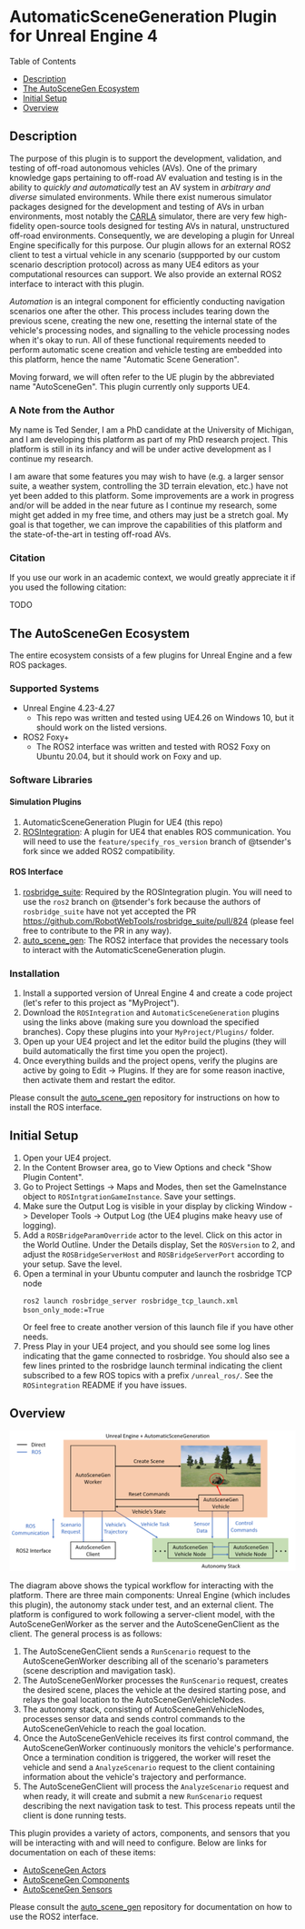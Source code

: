# AutomaticSceneGeneration Plugin for Unreal Engine 4

Table of Contents
- [Description](#description)
- [The AutoSceneGen Ecosystem](#the-autoscenegen-ecosystem)
- [Initial Setup](#initial-setup)
- [Overview](#overview)

## Description
The purpose of this plugin is to support the development, validation, and testing of off-road autonomous vehicles (AVs). One of the primary knowledge gaps pertaining to off-road AV evaluation and testing is in the ability to *quickly and automatically* test an AV system in *arbitrary and diverse* simulated environments. While there exist numerous simulator packages designed for the development and testing of AVs in urban environments, most notably the [CARLA](https://carla.org/) simulator, there are very few high-fidelity open-source tools designed for testing AVs in natural, unstructured off-road environments. Consequently, we are developing a plugin for Unreal Engine specifically for this purpose. Our plugin allows for an external ROS2 client to test a virtual vehicle in any scenario (suppported by our custom scenario description protocol) across as many UE4 editors as your computational resources can support. We also provide an external ROS2 interface to interact with this plugin.

*Automation* is an integral component for efficiently conducting navigation scenarios one after the other. This process includes tearing down the previous scene, creating the new one, resetting the internal state of the vehicle's processing nodes, and signalling to the vehicle processing nodes when it's okay to run. All of these functional requirements needed to perform automatic scene creation and vehicle testing are embedded into this platform, hence the name "Automatic Scene Generation".

Moving forward, we will often refer to the UE plugin by the abbreviated name "AutoSceneGen". This plugin currently only supports UE4.

### A Note from the Author 
My name is Ted Sender, I am a PhD candidate at the University of Michigan, and I am developing this platform as part of my PhD research project. This platform is still in its infancy and will be under active development as I continue my research.

I am aware that some features you may wish to have (e.g. a larger sensor suite, a weather system, controlling the 3D terrain elevation, etc.) have not yet been added to this platform. Some improvements are a work in progress and/or will be added in the near future as I continue my research, some might get added in my free time, and others may just be a stretch goal. My goal is that together, we can improve the capabilities of this platform and the state-of-the-art in testing off-road AVs.

### Citation

If you use our work in an academic context, we would greatly appreciate it if you used the following citation:

TODO

## The AutoSceneGen Ecosystem

The entire ecosystem consists of a few plugins for Unreal Engine and a few ROS packages.

### Supported Systems
- Unreal Engine 4.23-4.27
  - This repo was written and tested using UE4.26 on Windows 10, but it should work on the listed versions.
- ROS2 Foxy+
  - The ROS2 interface was written and tested with ROS2 Foxy on Ubuntu 20.04, but it should work on Foxy and up.

### Software Libraries

#### Simulation Plugins
1. AutomaticSceneGeneration Plugin for UE4 (this repo)
2. [ROSIntegration](https://github.com/tsender/ROSIntegration/tree/feature/specify_ros_version): A plugin for UE4 that enables ROS communication. You will need to use the `feature/specify_ros_version` branch of @tsender's fork since we added ROS2 compatibility.

#### ROS Interface
1. [rosbridge_suite](https://github.com/tsender/rosbridge_suite/tree/main): Required by the ROSIntegration plugin. You will need to use the `ros2` branch on @tsender's fork because the authors of `rosbridge_suite` have not yet accepted the PR https://github.com/RobotWebTools/rosbridge_suite/pull/824 (please feel free to contribute to the PR in any way).
2. [auto_scene_gen](https://github.com/tsender/auto_scene_gen): The ROS2 interface that provides the necessary tools to interact with the AutomaticSceneGeneration plugin.

### Installation

1. Install a supported version of Unreal Engine 4 and create a code project (let's refer to this project as "MyProject").
2. Download the `ROSIntegration` and `AutomaticSceneGeneration` plugins using the links above (making sure you download the specified branches). Copy these plugins into your `MyProject/Plugins/` folder.
3. Open up your UE4 project and let the editor build the plugins (they will build automatically the first time you open the project).
4. Once everything builds and the project opens, verify the plugins are active by going to Edit -> Plugins. If they are for some reason inactive, then activate them and restart the editor.

Please consult the [auto_scene_gen](https://github.com/tsender/auto_scene_gen) repository for instructions on how to install the ROS interface.

## Initial Setup
1. Open your UE4 project.
2. In the Content Browser area, go to View Options and check "Show Plugin Content".
3. Go to Project Settings -> Maps and Modes, then set the GameInstance object to `ROSIntgrationGameInstance`. Save your settings.
4. Make sure the Output Log is visible in your display by clicking Window -> Developer Tools -> Output Log (the UE4 plugins make heavy use of logging).
5. Add a `ROSBridgeParamOverride` actor to the level. Click on this actor in the World Outline. Under the Details display, Set the `ROSVersion` to 2, and adjust the `ROSBridgeServerHost` and `ROSBridgeServerPort` according to your setup. Save the level.
8. Open a terminal in your Ubuntu computer and launch the rosbridge TCP node
   ```
   ros2 launch rosbridge_server rosbridge_tcp_launch.xml bson_only_mode:=True
   ```
   Or feel free to create another version of this launch file if you have other needs.
7. Press Play in your UE4 project, and you should see some log lines indicating that the game connected to rosbridge. You should also see a few lines printed to the rosbridge launch terminal indicating the client subscribed to a few ROS topics with a prefix `/unreal_ros/`. See the `ROSintegration` README if you have issues.

## Overview

![text](Documentation/AutoSceneGen_Workflow.PNG)

The diagram above shows the typical workflow for interacting with the platform. There are three main components: Unreal Engine (which includes this plugin), the autonomy stack under test, and an external client. The platform is configured to work following a server-client model, with the AutoSceneGenWorker as the server and the AutoSceneGenClient as the client. The general process is as follows:
1. The AutoSceneGenClient sends a `RunScenario` request to the AutoSceneGenWorker describing all of the scenario's parameters (scene description and mavigation task).
2. The AutoSceneGenWorker processes the `RunScenario` request, creates the desired scene, places the vehicle at the desired starting pose, and relays the goal location to the AutoSceneGenVehicleNodes.
3. The autonomy stack, consisting of AutoSceneGenVehicleNodes, processes sensor data and sends control commands to the AutoSceneGenVehicle to reach the goal location.
4. Once the AutoSceneGenVehicle receives its first control command, the AutoSceneGenWorker continuously monitors the vehicle's performance. Once a termination condition is triggered, the worker will reset the vehicle and send a `AnalyzeScenario` request to the client containing information about the vehicle's trajectory and performance.
5. The AutoSceneGenClient will process the `AnalyzeScenario` request and when ready, it will create and submit a new `RunScenario` request describing the next navigation task to test. This process repeats until the client is done running tests.

This plugin provides a variety of actors, components, and sensors that you will be interacting with and will need to configure. Below are links for documentation on each of these items:
- [AutoSceneGen Actors](https://github.com/tsender/AutomaticSceneGeneration/blob/main/Documentation/actors.md)
- [AutoSceneGen Components](https://github.com/tsender/AutomaticSceneGeneration/blob/main/Documentation/components.md)
- [AutoSceneGen Sensors](https://github.com/tsender/AutomaticSceneGeneration/blob/main/Documentation/sensors.md)

Please consult the [auto_scene_gen](https://github.com/tsender/auto_scene_gen) repository for documentation on how to use the ROS2 interface.
